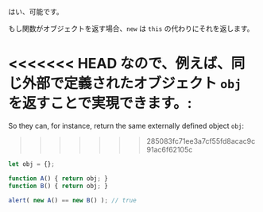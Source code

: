はい、可能です。

もし関数がオブジェクトを返す場合、`new` は `this` の代わりにそれを返します。

<<<<<<< HEAD
なので、例えば、同じ外部で定義されたオブジェクト `obj` を返すことで実現できます。:
=======
So they can, for instance, return the same externally defined object `obj`:
>>>>>>> 285083fc71ee3a7cf55fd8acac9c91ac6f62105c

```js run no-beautify
let obj = {};

function A() { return obj; }
function B() { return obj; }

alert( new A() == new B() ); // true
```

